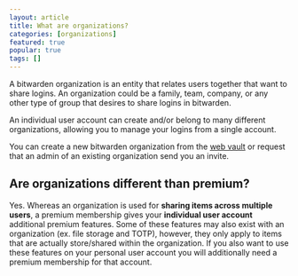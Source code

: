 ```yaml
---
layout: article
title: What are organizations?
categories: [organizations]
featured: true
popular: true
tags: []
---
```


A bitwarden organization is an entity that relates users together that want to share logins. An organization could be a family, team, company, or any other type of group that desires to share logins in bitwarden.

An individual user account can create and/or belong to many different organizations, allowing you to manage your logins from a single account.

You can create a new bitwarden organization from the [web vault](https://vault.bitwarden.com) or request that an admin of an existing organization send you an invite.

## Are organizations different than premium?

Yes. Whereas an organization is used for **sharing items across multiple users**, a premium membership gives your **individual user account** additional premium features. Some of these features may also exist with an organization (ex. file storage and TOTP), however, they only apply to items that are actually store/shared within the organization. If you also want to use these features on your personal user account you will additionally need a premium membership for that account.
